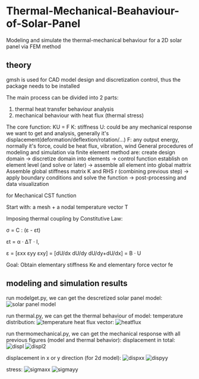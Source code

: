 # Thermal-Mechanical-Beahaviour-of-Solar-Panel
Modeling and simulate the thermal-mechanical behaviour for a 2D solar panel via FEM method

## theory
gmsh is used for CAD model design and discretization control, thus the package needs to be installed

The main process can be divided into 2 parts:
1. thermal heat transfer behaviour analysis
2. mechanical behaviour with heat flux (thermal stress)

The core function: KU = F
K: stiffness
U: could be any mechanical response we want to get and analysis, generally it's displacement(deformation/deflextion/rotation/...)
F: any output energy, normally it's force, could be heat flux, vibration, wind
General procedures of modeling and simulation via finite element method are:
create design domain -> discretize domain into elements -> control function establish on element level (and solve or later) -> assemble all element into global mattrix Assemble global stiffness matrix K and RHS r (combining previous step) -> apply boundary conditions and solve the function -> post-processing and data visualization

for Mechanical CST function

Start with: a mesh + a nodal temperature vector T

Imposing thermal coupling by Constitutive Law:

σ = C : (ε - εt)

εt = α · ΔT · I,

ε = [εxx εyy εxy] = [dU/dx dU/dy dU/dy+dU/dx] = B · U

Goal: Obtain elementary stiffness Ke and elementary force vector fe

## modeling and simulation results
run modelget.py, we can get the descretized solar panel model:
![solar panel model](image.png)

run thermal.py, we can get the thermal behaviour of model:
temperature distribution: ![temperature](image-1.png)
heat flux vector: ![heatflux](image-2.png)

run thermomechanical.py, we can get the mechanical response with all previous figures (model and thermal behavior):
displacement in total:
![displ](image-3.png)
![displ2](image-4.png)

displacement in x or y direction (for 2d model):
![dispxx](image-7.png)
![dispyy](image-8.png)

stress:
![sigmaxx](image-6.png)
![sigmayy](image-5.png)


